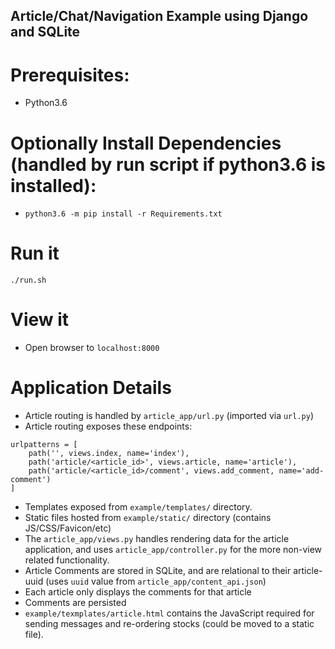 ## Article/Chat/Navigation Example using Django and SQLite

# Prerequisites:
- Python3.6

# Optionally Install Dependencies (handled by run script if python3.6 is installed):
- `python3.6 -m pip install -r Requirements.txt`

# Run it
    ./run.sh

# View it
- Open browser to `localhost:8000`

# Application Details
- Article routing is handled by `article_app/url.py` (imported via `url.py`)
- Article routing exposes these endpoints:
```
urlpatterns = [
    path('', views.index, name='index'),
    path('article/<article_id>', views.article, name='article'),
    path('article/<article_id>/comment', views.add_comment, name='add-comment')
]
```
- Templates exposed from `example/templates/` directory.
- Static files hosted from `example/static/` directory (contains JS/CSS/Favicon/etc)
- The `article_app/views.py` handles rendering data for the article application, and uses `article_app/controller.py` for the more non-view related functionality.
- Article Comments are stored in SQLite, and are relational to their article-uuid (uses `uuid` value from `article_app/content_api.json`)
- Each article only displays the comments for that article
- Comments are persisted
- `example/texmplates/article.html` contains the JavaScript required for sending messages and re-ordering stocks (could be moved to a static file).